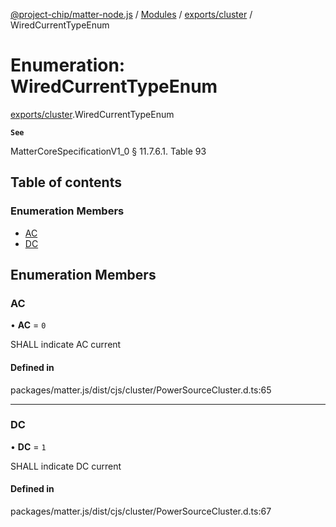 [@project-chip/matter-node.js](../README.md) / [Modules](../modules.md) / [exports/cluster](../modules/exports_cluster.md) / WiredCurrentTypeEnum

# Enumeration: WiredCurrentTypeEnum

[exports/cluster](../modules/exports_cluster.md).WiredCurrentTypeEnum

**`See`**

MatterCoreSpecificationV1_0 § 11.7.6.1. Table 93

## Table of contents

### Enumeration Members

- [AC](exports_cluster.WiredCurrentTypeEnum.md#ac)
- [DC](exports_cluster.WiredCurrentTypeEnum.md#dc)

## Enumeration Members

### AC

• **AC** = ``0``

SHALL indicate AC current

#### Defined in

packages/matter.js/dist/cjs/cluster/PowerSourceCluster.d.ts:65

___

### DC

• **DC** = ``1``

SHALL indicate DC current

#### Defined in

packages/matter.js/dist/cjs/cluster/PowerSourceCluster.d.ts:67
